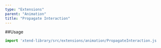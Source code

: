 ```yaml
---
type: "Extensions"
parent: "Animation"
title: "Propagate Interaction"
---
```


##Usage

```jsx
import 'xtend-library/src/extensions/animation/PropagateInteraction.js'
```

<script type="text/plain" class="language-markup">
  <button type="button"
    data-xt-propagate-interaction="{ targets: '.btn' }">
    <div class="btn btn--primary">
      propagate interactions here
    </div>
  </button>
</script>
